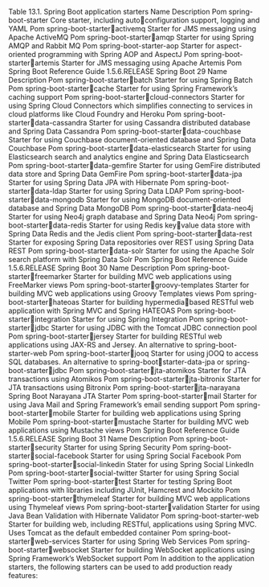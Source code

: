 Table 13.1. Spring Boot application starters
Name Description Pom
spring-boot-starter Core starter, including auto￾configuration support, logging
and YAML
Pom
spring-boot-starter￾activemq
Starter for JMS messaging
using Apache ActiveMQ
Pom
spring-boot-starter￾amqp
Starter for using Spring AMQP
and Rabbit MQ
Pom
spring-boot-starter-aop Starter for aspect-oriented
programming with Spring AOP
and AspectJ
Pom
spring-boot-starter￾artemis
Starter for JMS messaging
using Apache Artemis
Pom
Spring Boot Reference Guide
1.5.6.RELEASE Spring Boot 29
Name Description Pom
spring-boot-starter￾batch
Starter for using Spring Batch Pom
spring-boot-starter￾cache
Starter for using Spring
Framework’s caching support
Pom
spring-boot-starter￾cloud-connectors
Starter for using Spring Cloud
Connectors which simplifies
connecting to services in cloud
platforms like Cloud Foundry
and Heroku
Pom
spring-boot-starter￾data-cassandra
Starter for using Cassandra
distributed database and Spring
Data Cassandra
Pom
spring-boot-starter￾data-couchbase
Starter for using Couchbase
document-oriented database
and Spring Data Couchbase
Pom
spring-boot-starter￾data-elasticsearch
Starter for using Elasticsearch
search and analytics engine
and Spring Data Elasticsearch
Pom
spring-boot-starter￾data-gemfire
Starter for using GemFire
distributed data store and
Spring Data GemFire
Pom
spring-boot-starter￾data-jpa
Starter for using Spring Data
JPA with Hibernate
Pom
spring-boot-starter￾data-ldap
Starter for using Spring Data
LDAP
Pom
spring-boot-starter￾data-mongodb
Starter for using MongoDB
document-oriented database
and Spring Data MongoDB
Pom
spring-boot-starter￾data-neo4j
Starter for using Neo4j graph
database and Spring Data
Neo4j
Pom
spring-boot-starter￾data-redis
Starter for using Redis key￾value data store with Spring
Data Redis and the Jedis client
Pom
spring-boot-starter￾data-rest
Starter for exposing Spring
Data repositories over REST
using Spring Data REST
Pom
spring-boot-starter￾data-solr
Starter for using the Apache
Solr search platform with Spring
Data Solr
Pom
Spring Boot Reference Guide
1.5.6.RELEASE Spring Boot 30
Name Description Pom
spring-boot-starter￾freemarker
Starter for building MVC web
applications using FreeMarker
views
Pom
spring-boot-starter￾groovy-templates
Starter for building MVC web
applications using Groovy
Templates views
Pom
spring-boot-starter￾hateoas
Starter for building hypermedia￾based RESTful web application
with Spring MVC and Spring
HATEOAS
Pom
spring-boot-starter￾integration
Starter for using Spring
Integration
Pom
spring-boot-starter￾jdbc
Starter for using JDBC with the
Tomcat JDBC connection pool
Pom
spring-boot-starter￾jersey
Starter for building RESTful
web applications using JAX-RS
and Jersey. An alternative to
spring-boot-starter-web
Pom
spring-boot-starter￾jooq
Starter for using jOOQ to
access SQL databases. An
alternative to spring-boot￾starter-data-jpa or
spring-boot-starter￾jdbc
Pom
spring-boot-starter￾jta-atomikos
Starter for JTA transactions
using Atomikos
Pom
spring-boot-starter￾jta-bitronix
Starter for JTA transactions
using Bitronix
Pom
spring-boot-starter￾jta-narayana
Spring Boot Narayana JTA
Starter
Pom
spring-boot-starter￾mail
Starter for using Java Mail
and Spring Framework’s email
sending support
Pom
spring-boot-starter￾mobile
Starter for building web
applications using Spring
Mobile
Pom
spring-boot-starter￾mustache
Starter for building MVC web
applications using Mustache
views
Pom
Spring Boot Reference Guide
1.5.6.RELEASE Spring Boot 31
Name Description Pom
spring-boot-startersecurity
Starter for using Spring Security Pom
spring-boot-startersocial-facebook
Starter for using Spring Social
Facebook
Pom
spring-boot-startersocial-linkedin
Stater for using Spring Social
LinkedIn
Pom
spring-boot-startersocial-twitter
Starter for using Spring Social
Twitter
Pom
spring-boot-startertest
Starter for testing Spring Boot
applications with libraries
including JUnit, Hamcrest and
Mockito
Pom
spring-boot-starterthymeleaf
Starter for building MVC web
applications using Thymeleaf
views
Pom
spring-boot-startervalidation
Starter for using Java Bean
Validation with Hibernate
Validator
Pom
spring-boot-starter-web Starter for building web,
including RESTful, applications
using Spring MVC. Uses
Tomcat as the default
embedded container
Pom
spring-boot-starterweb-services
Starter for using Spring Web
Services
Pom
spring-boot-starterwebsocket
Starter for building WebSocket
applications using Spring
Framework’s WebSocket
support
Pom
In addition to the application starters, the following starters can be used to add production ready features:
